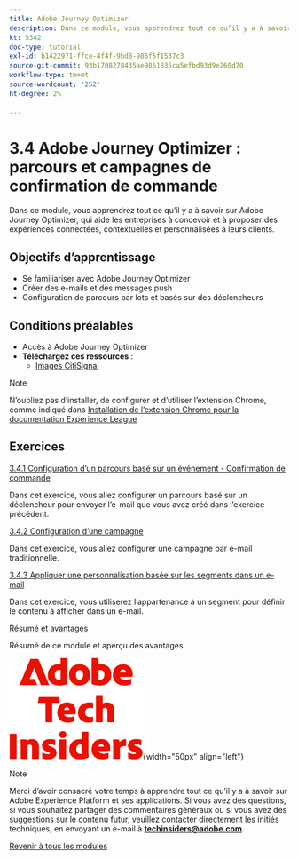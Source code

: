 ```yaml
---
title: Adobe Journey Optimizer
description: Dans ce module, vous apprendrez tout ce qu’il y a à savoir sur Journey Optimizer, qui aide les entreprises à concevoir et à proposer des expériences connectées, contextuelles et personnalisées à leurs clients.
kt: 5342
doc-type: tutorial
exl-id: b1422971-ffce-4f4f-9bd8-986f5f1537c3
source-git-commit: 93b1708278435ae9851835ca5efbd93d9e260d70
workflow-type: tm+mt
source-wordcount: '252'
ht-degree: 2%

---
```


# 3.4 Adobe Journey Optimizer : parcours et campagnes de confirmation de commande

Dans ce module, vous apprendrez tout ce qu’il y a à savoir sur Adobe Journey Optimizer, qui aide les entreprises à concevoir et à proposer des expériences connectées, contextuelles et personnalisées à leurs clients.

## Objectifs d’apprentissage

- Se familiariser avec Adobe Journey Optimizer
- Créer des e-mails et des messages push
- Configuration de parcours par lots et basés sur des déclencheurs

## Conditions préalables

- Accès à Adobe Journey Optimizer
- **Téléchargez ces ressources** :
   - [Images CitiSignal](./../../../../assets/ajo/CitiSignal-images.zip)

>[!NOTE]
>
>N’oubliez pas d’installer, de configurer et d’utiliser l’extension Chrome, comme indiqué dans [Installation de l’extension Chrome pour la documentation Experience League](../../../getting-started/gettingstarted/ex1.md)

## Exercices

[3.4.1 Configuration d’un parcours basé sur un événement - Confirmation de commande](./ex1.md)

Dans cet exercice, vous allez configurer un parcours basé sur un déclencheur pour envoyer l’e-mail que vous avez créé dans l’exercice précédent.

[3.4.2 Configuration d’une campagne](./ex2.md)

Dans cet exercice, vous allez configurer une campagne par e-mail traditionnelle.

[3.4.3 Appliquer une personnalisation basée sur les segments dans un e-mail](./ex3.md)

Dans cet exercice, vous utiliserez l’appartenance à un segment pour définir le contenu à afficher dans un e-mail.

[Résumé et avantages](./summary.md)

Résumé de ce module et aperçu des avantages.

![Insiders de la technologie &#x200B;](./../../../../assets/images/techinsiders.png){width="50px" align="left"}

>[!NOTE]
>
>Merci d’avoir consacré votre temps à apprendre tout ce qu’il y a à savoir sur Adobe Experience Platform et ses applications. Si vous avez des questions, si vous souhaitez partager des commentaires généraux ou si vous avez des suggestions sur le contenu futur, veuillez contacter directement les initiés techniques, en envoyant un e-mail à **techinsiders@adobe.com**.

[Revenir à tous les modules](./../../../../overview.md)
